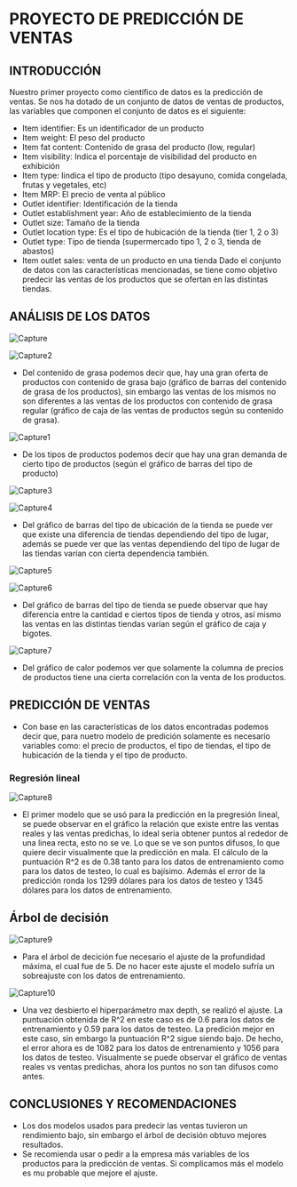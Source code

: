 # PROYECTO DE PREDICCIÓN DE VENTAS
## INTRODUCCIÓN
Nuestro primer proyecto como científico de datos es la predicción de ventas. Se nos ha dotado de un conjunto de datos de ventas de productos, las variables que componen el conjunto de datos es el siguiente:
* Item identifier: Es un identificador de un producto
* Item weight: El peso del producto
* Item fat content: Contenido de grasa del producto (low, regular)
* Item visibility: Indica el porcentaje de visibilidad del producto en exhibición 
* Item type: Iindica el tipo de producto (tipo desayuno, comida congelada, frutas y vegetales, etc)
* Item MRP: El precio de venta al público
* Outlet identifier: Identificación de la tienda
* Outlet establishment year: Año de establecimiento de la tienda
* Outlet size: Tamaño de la tienda
* Outlet location type: Es el tipo de hubicación de la tienda (tier 1, 2 o 3)
* Outlet type: Tipo de tienda (supermercado tipo 1, 2 o 3, tienda de abastos)
* Item outlet sales: venta de un producto en una tienda
Dado el conjunto de datos con las características mencionadas, se tiene como objetivo predecir las ventas de los productos que se ofertan en las distintas tiendas.

## ANÁLISIS DE LOS DATOS
![Capture](https://user-images.githubusercontent.com/119084098/227784396-976baa8b-1a16-4c3a-a6bd-db7cac4da6e6.PNG)

![Capture2](https://user-images.githubusercontent.com/119084098/227784500-86c12eaf-79cc-48fd-be52-3c079a20a3df.PNG)

* Del contenido de grasa podemos decir que, hay una gran oferta de productos con contenido de grasa bajo (gráfico de barras del contenido de grasa de los productos), sin embargo las ventas de los mismos no son diferentes a las ventas de los productos con contenido de grasa regular (gráfico de caja de las ventas de productos según su contenido de grasa).
 
![Capture1](https://user-images.githubusercontent.com/119084098/227784634-aef66719-beed-4938-9aa3-6ec504a5a269.PNG)

* De los tipos de productos podemos decir que hay una gran demanda de cierto tipo de productos (según el gráfico de barras del tipo de producto)

![Capture3](https://user-images.githubusercontent.com/119084098/227784856-36e1747a-0ed8-4e7f-9e09-fbdbaebec3c5.PNG)

![Capture4](https://user-images.githubusercontent.com/119084098/227784862-5cf1d1a8-be14-4066-861d-42d22e45afa5.PNG)

* Del gráfico de barras del tipo de ubicación de la tienda se puede ver que existe una diferencia de tiendas dependiendo del tipo de lugar, además se puede ver que las ventas dependiendo del tipo de lugar de las tiendas varían con cierta dependencia también.

![Capture5](https://user-images.githubusercontent.com/119084098/227785066-1a0f9ece-f159-44bf-a4f6-e02ca5796efd.PNG)

![Capture6](https://user-images.githubusercontent.com/119084098/227785081-510507c9-09a6-48c2-80fc-f71b5721a039.PNG)

* Del gráfico de barras del tipo de tienda se puede observar que hay diferencia entre la cantidad e ciertos tipos de tienda y otros, así mismo las ventas en las distintas tiendas varían según el gráfico de caja y bigotes.

![Capture7](https://user-images.githubusercontent.com/119084098/227785228-7279bbc0-e287-46b1-bf88-e49eab7ba07e.PNG)

* Del gráfico de calor podemos ver que solamente la columna de precios de productos tiene una cierta correlación con la venta de los productos.

## PREDICCIÓN DE VENTAS

* Con base en las características de los datos encontradas podemos decir que, para nuetro modelo de predición solamente es necesario variables como: el precio de productos, el tipo de tiendas, el tipo de hubicación de la tienda y el tipo de producto.

### Regresión lineal
![Capture8](https://user-images.githubusercontent.com/119084098/227785699-23bd2a47-498c-4aa8-b031-1b6d0138e282.PNG)

* El primer modelo que se usó para la predicción en la pregresión lineal, se puede observar en el gráfico la relación que existe entre las ventas reales y las ventas predichas, lo ideal sería obtener puntos al rededor de una linea recta, esto no se ve. Lo que se ve son puntos difusos, lo que quiere decir visualmente que la predicción en mala. El cálculo de la puntuación R^2 es de 0.38 tanto para los datos de entrenamiento como para los datos de testeo, lo cual es bajísimo. Además el error de la predicción ronda los 1299 dólares para los datos de testeo y 1345 dólares para los datos de entrenamiento.

## Árbol de decisión
![Capture9](https://user-images.githubusercontent.com/119084098/227785891-043ea39d-453b-4c36-8a71-e9a17a7f66ff.PNG)

* Para el árbol de decición fue necesario el ajuste de la profundidad máxima, el cual fue de 5. De no hacer este ajuste el modelo sufría un sobreajuste con los datos de entrenamiento.

![Capture10](https://user-images.githubusercontent.com/119084098/227785939-d5a9db18-f2c9-4861-a46b-1e432d38b1a9.PNG)

* Una vez desbierto el hiperparámetro max depth, se realizó el ajuste. La puntuación obtenida de R^2 en este caso es de 0.6 para los datos de entrenamiento y 0.59 para los datos de testeo. La predición mejor en este caso, sin embargo la puntuación R^2 sigue siendo bajo. De hecho, el error ahora es de 1082 para los datos de entrenamiento y 1056 para los datos de testeo. Visualmente se puede observar el gráfico de ventas reales vs ventas predichas, ahora los puntos no son tan difusos como antes.

## CONCLUSIONES Y RECOMENDACIONES
* Los dos modelos usados para predecir las ventas tuvieron un rendimiento bajo, sin embargo el árbol de decisión obtuvo mejores resultados.
* Se recomienda usar o pedir a la empresa más variables de los productos para la predicción de ventas. Si complicamos más el modelo es mu probable que mejore el ajuste.



